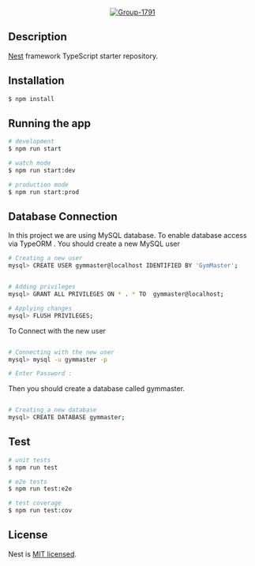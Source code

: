 <p align="center">
  <a href="#"><img src="https://i.ibb.co/Syxz2kL/Group-1791.png" alt="Group-1791" border="0" /></a>
</p>

[circleci-image]: https://img.shields.io/circleci/build/github/nestjs/nest/master?token=abc123def456
[circleci-url]: https://circleci.com/gh/nestjs/nest

## Description

[Nest](https://github.com/nestjs/nest) framework TypeScript starter repository.

## Installation

```bash
$ npm install
```

## Running the app

```bash
# development
$ npm run start

# watch mode
$ npm run start:dev

# production mode
$ npm run start:prod
```



## Database Connection 
In this project we are using MySQL database.
To enable database access via TypeORM . You should create a new MySQL user
```bash
# Creating a new user
mysql> CREATE USER gymmaster@localhost IDENTIFIED BY 'GymMaster';


# Adding privileges
mysql> GRANT ALL PRIVILEGES ON * . * TO  gymmaster@localhost;

# Applying changes
mysql> FLUSH PRIVILEGES;
```

To Connect with the new user 
```bash

# Connecting with the new user
mysql> mysql -u gymmaster -p 

# Enter Password : 

```

Then you should create a database called gymmaster.
```bash

# Creating a new database 
mysql> CREATE DATABASE gymmaster;

```
## Test

```bash
# unit tests
$ npm run test

# e2e tests
$ npm run test:e2e

# test coverage
$ npm run test:cov
```


## License

Nest is [MIT licensed](LICENSE).
